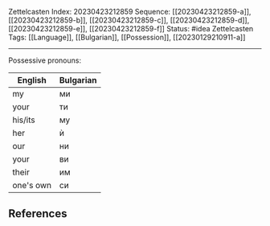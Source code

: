 Zettelcasten Index: 20230423212859
Sequence: [[20230423212859-a]], [[20230423212859-b]], [[20230423212859-c]], [[20230423212859-d]], [[20230423212859-e]], [[20230423212859-f]]
Status: #idea
Zettelcasten Tags:  [[Language]], [[Bulgarian]], [[Possession]], [[20230129210911-a]]

---

Possessive pronouns:

| English   | Bulgarian |
|-----------|-----------|
| my        | ми        |
| your      | ти        |
| his/its   | му        |
| her       | ѝ         |
| our       | ни        |
| your      | ви        |
| their     | им        |
| one's own | си        |


## References